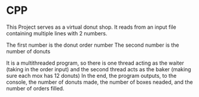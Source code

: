 # CPP

This Project serves as a virtual donut shop.
It reads from an input file containing multiple lines with 2 numbers.

The first number is the donut order number
The second number is the number of donuts

It is a multithreaded program, so there is one thread acting as the waiter (taking in the order input) and the second thread acts as the baker (making sure each mox has 12 donuts)
In the end, the program outputs, to the console, the number of donuts made, the number of boxes neaded, and the number of orders filled.
